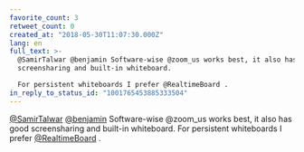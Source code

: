 ```yaml
---
favorite_count: 3
retweet_count: 0
created_at: "2018-05-30T11:07:30.000Z"
lang: en
full_text: >-
  @SamirTalwar @benjamin Software-wise @zoom_us works best, it also has good
  screensharing and built-in whiteboard. 

  For persistent whiteboards I prefer @RealtimeBoard .
in_reply_to_status_id: "1001765453885333504"
---
```


[@SamirTalwar](https://twitter.com/SamirTalwar)
[@benjamin](https://twitter.com/benjamin) Software-wise @zoom_us works best, it
also has good screensharing and built-in whiteboard. For persistent whiteboards
I prefer [@RealtimeBoard](https://twitter.com/RealtimeBoard) .
